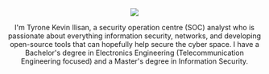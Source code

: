 <div id="header" align="center">
  <img src = "https://github.com/UncleSocks/unclesocks/assets/79778613/8e87af4c-b8df-4135-9c87-3576ac657e2a">
  
  I'm Tyrone Kevin Ilisan, a security operation centre (SOC) analyst who is passionate about everything information security, networks, and developing open-source tools that can hopefully help secure the cyber space. I have a Bachelor's degree in Electronics Engineering (Telecommunication Engineering focused) and a Master's degree in Information Security.
</div>
